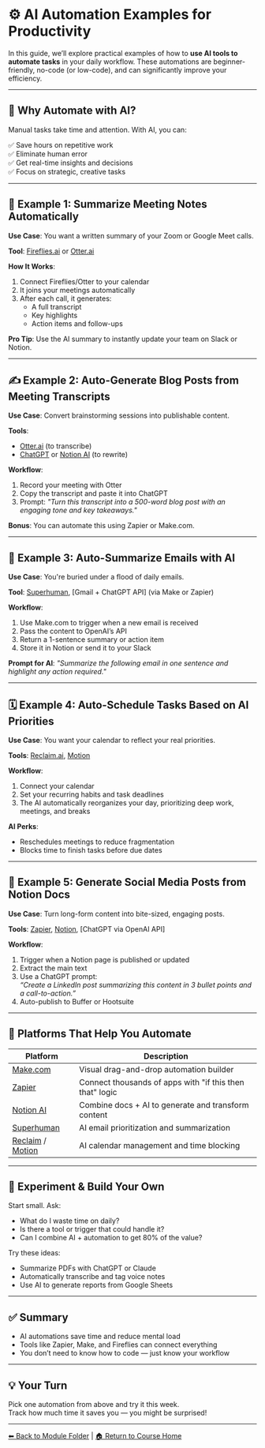 # ⚙️ AI Automation Examples for Productivity

In this guide, we’ll explore practical examples of how to **use AI tools to automate tasks** in your daily workflow. These automations are beginner-friendly, no-code (or low-code), and can significantly improve your efficiency.

---

## 🚀 Why Automate with AI?

Manual tasks take time and attention. With AI, you can:

✅ Save hours on repetitive work  
✅ Eliminate human error  
✅ Get real-time insights and decisions  
✅ Focus on strategic, creative tasks

---

## 🧠 Example 1: Summarize Meeting Notes Automatically

**Use Case**: You want a written summary of your Zoom or Google Meet calls.

**Tool**: [Fireflies.ai](https://www.fireflies.ai) or [Otter.ai](https://otter.ai)

**How It Works**:
1. Connect Fireflies/Otter to your calendar
2. It joins your meetings automatically
3. After each call, it generates:
   - A full transcript
   - Key highlights
   - Action items and follow-ups

**Pro Tip**: Use the AI summary to instantly update your team on Slack or Notion.

---

## ✍️ Example 2: Auto-Generate Blog Posts from Meeting Transcripts

**Use Case**: Convert brainstorming sessions into publishable content.

**Tools**:
- [Otter.ai](https://otter.ai) (to transcribe)
- [ChatGPT](https://chat.openai.com) or [Notion AI](https://www.notion.so/product/ai) (to rewrite)

**Workflow**:
1. Record your meeting with Otter
2. Copy the transcript and paste it into ChatGPT
3. Prompt: _"Turn this transcript into a 500-word blog post with an engaging tone and key takeaways."_

**Bonus**: You can automate this using Zapier or Make.com.

---

## 📧 Example 3: Auto-Summarize Emails with AI

**Use Case**: You're buried under a flood of daily emails.

**Tool**: [Superhuman](https://superhuman.com), [Gmail + ChatGPT API] (via Make or Zapier)

**Workflow**:
1. Use Make.com to trigger when a new email is received
2. Pass the content to OpenAI’s API
3. Return a 1-sentence summary or action item
4. Store it in Notion or send it to your Slack

**Prompt for AI**: _"Summarize the following email in one sentence and highlight any action required."_

---

## 🗓️ Example 4: Auto-Schedule Tasks Based on AI Priorities

**Use Case**: You want your calendar to reflect your real priorities.

**Tools**: [Reclaim.ai](https://reclaim.ai), [Motion](https://www.usemotion.com)

**Workflow**:
1. Connect your calendar
2. Set your recurring habits and task deadlines
3. The AI automatically reorganizes your day, prioritizing deep work, meetings, and breaks

**AI Perks**:
- Reschedules meetings to reduce fragmentation
- Blocks time to finish tasks before due dates

---

## 🔄 Example 5: Generate Social Media Posts from Notion Docs

**Use Case**: Turn long-form content into bite-sized, engaging posts.

**Tools**: [Zapier](https://zapier.com), [Notion](https://www.notion.so), [ChatGPT via OpenAI API]

**Workflow**:
1. Trigger when a Notion page is published or updated
2. Extract the main text
3. Use a ChatGPT prompt:  
   _“Create a LinkedIn post summarizing this content in 3 bullet points and a call-to-action.”_
4. Auto-publish to Buffer or Hootsuite

---

## 🧰 Platforms That Help You Automate

| Platform | Description |
|----------|-------------|
| [Make.com](https://www.make.com) | Visual drag-and-drop automation builder |
| [Zapier](https://zapier.com) | Connect thousands of apps with "if this then that" logic |
| [Notion AI](https://www.notion.so/product/ai) | Combine docs + AI to generate and transform content |
| [Superhuman](https://superhuman.com) | AI email prioritization and summarization |
| [Reclaim](https://reclaim.ai) / [Motion](https://usemotion.com) | AI calendar management and time blocking |

---

## 🧪 Experiment & Build Your Own

Start small. Ask:
- What do I waste time on daily?
- Is there a tool or trigger that could handle it?
- Can I combine AI + automation to get 80% of the value?

Try these ideas:
- Summarize PDFs with ChatGPT or Claude
- Automatically transcribe and tag voice notes
- Use AI to generate reports from Google Sheets

---

## ✅ Summary

- AI automations save time and reduce mental load
- Tools like Zapier, Make, and Fireflies can connect everything
- You don’t need to know how to code — just know your workflow

---

## 💡 Your Turn

Pick one automation from above and try it this week.  
Track how much time it saves you — you might be surprised!

---

[⬅ Back to Module Folder](./) | [🏠 Return to Course Home](../../README.md)
